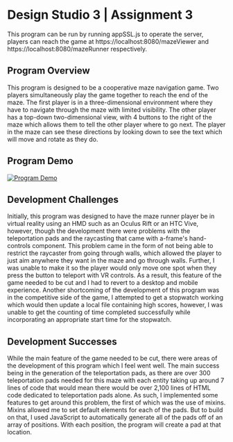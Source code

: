 # Design Studio 3 | Assignment 3

This program can be run by running appSSL.js to operate the server, players can reach the game at https://localhost:8080/mazeViewer and https://localhost:8080/mazeRunner respectively.
## Program Overview
This program is designed to be a cooperative maze navigation game. Two players simultaneously play the game together to reach the end of the maze. The first player is in a three-dimensional environment where they have to navigate through the maze with limited visibility. The other player has a top-down two-dimensional view, with 4 buttons to the right of the maze which allows them to tell the other player where to go next. The player in the maze can see these directions by looking down to see the text which will move and rotate as they do. 

## Program Demo
[![Program Demo](https://img.youtube.com/vi/J4IpcsLgQJw/0.jpg)](https://www.youtube.com/watch?v=J4IpcsLgQJw)

## Development Challenges
Initially, this program was designed to have the maze runner player be in virtual reality using an HMD such as an Oculus Rift or an HTC Vive, however, though the development there were problems with the teleportation pads and the raycasting that came with a-frame's hand-controls component. This problem came in the form of not being able to restrict the raycaster from going through walls, which allowed the player to just aim anywhere they want in the maze and go through walls. Further, I was unable to make it so the player would only move one spot when they press the button to teleport with VR controls. As a result, this feature of the game needed to be cut and I had to revert to a desktop and mobile experience. Another shortcoming of the development of this program was in the competitive side of the game, I attempted to get a stopwatch working which would then update a local file containing high scores, however, I was unable to get the counting of time completed successfully while incorporating an appropriate start time for the stopwatch.

## Development Successes
While the main feature of the game needed to be cut, there were areas of the development of this program which I feel went well. The main success being in the generation of the teleportation pads, as there are over 300 teleportation pads needed for this maze with each entity taking up around 7 lines of code that would mean there would be over 2,100 lines of HTML code dedicated to teleportation pads alone. As such, I implemented some features to get around this problem, the first of which was the use of mixins. Mixins allowed me to set default elements for each of the pads. But to build on that, I used JavaScript to automatically generate all of the pads off of an array of positions. With each position, the program will create a pad at that location. 

